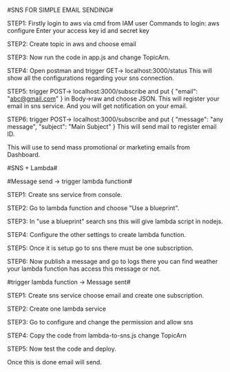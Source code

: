 #SNS FOR SIMPLE EMAIL SENDING#

STEP1: Firstly login to aws via cmd from IAM user
        Commands to login: aws configure
                            Enter your access key id and secret key


STEP2: Create topic in aws and choose email


STEP3: Now run the code in app.js and change TopicArn.


STEP4: Open postman and trigger GET-> localhost:3000/status
        This will show all the configurations regarding your sns connection.


STEP5: trigger POST-> localhost:3000/subscribe and put 
        {
            "email": "abc@gmail.com"
        }
        in Body->raw and choose JSON.
        This will register your email in sns service. And you will get notification on your email.


STEP6: trigger POST-> localhost:3000/subscribe and put
        {
            "message": "any message",
            "subject": "Main Subject"
        }
        This will send mail to register email ID.

This will use to send mass promotional or marketing emails from Dashboard.



#SNS + Lambda#

#Message send -> trigger lambda function#

STEP1: Create sns service from console.


STEP2: Go to lambda function and choose "Use a blueprint".


STEP3: In "use a blueprint" search sns this will give lambda script in nodejs.


STEP4: Configure the other settings to create lambda function.


STEP5: Once it is setup go to sns there must be one subscription.


STEP6: Now publish a message and go to logs there you can find weather your lambda function has access this message or not.

#trigger lambda function -> Message sent#

STEP1: Create sns service choose email and create one subscription.


STEP2: Create one lambda service


STEP3: Go to configure and change the permission and allow sns 


STEP4: Copy the code from lambda-to-sns.js change TopicArn


STEP5: Now test the code and deploy.


Once this is done email will send.
